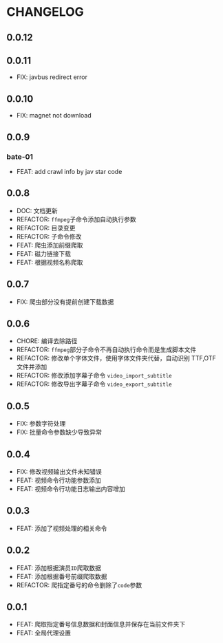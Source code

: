 # CHANGELOG

## 0.0.12

## 0.0.11

- FIX: javbus redirect error

## 0.0.10

- FIX: magnet not download

## 0.0.9

### bate-01

- FEAT: add crawl info by jav star code

## 0.0.8

- DOC: 文档更新
- REFACTOR: `ffmpeg`子命令添加自动执行参数
- REFACTOR: 目录变更
- REFACTOR: 子命令修改
- FEAT: 爬虫添加前缀爬取
- FEAT: 磁力链接下载
- FEAT: 根据视频名称爬取

## 0.0.7

- FIX: 爬虫部分没有提前创建下载数据

## 0.0.6

- CHORE: 编译去除路径
- REFACTOR: `ffmpeg`部分子命令不再自动执行命令而是生成脚本文件
- REFACTOR: 修改单个字体文件，使用字体文件夹代替，自动识别 TTF,OTF 文件并添加
- REFACTOR: 修改添加字幕子命令 `video_import_subtitle`
- REFACTOR: 修改导出字幕子命令 `video_export_subtitle`

## 0.0.5

- FIX: 参数字符处理
- FIX: 批量命令参数缺少导致异常

## 0.0.4

- FIX: 修改视频输出文件未知错误
- FEAT: 视频命令行功能参数添加
- FEAT: 视频命令行功能日志输出内容增加

## 0.0.3

- FEAT: 添加了视频处理的相关命令

## 0.0.2

- FEAT: 添加根据演员`ID`爬取数据
- FEAT: 添加根据番号前缀爬取数据
- REFACTOR: 爬指定番号的命令删除了`code`参数

## 0.0.1

- FEAT: 爬取指定番号信息数据和封面信息并保存在当前文件夹下
- FEAT: 全局代理设置
